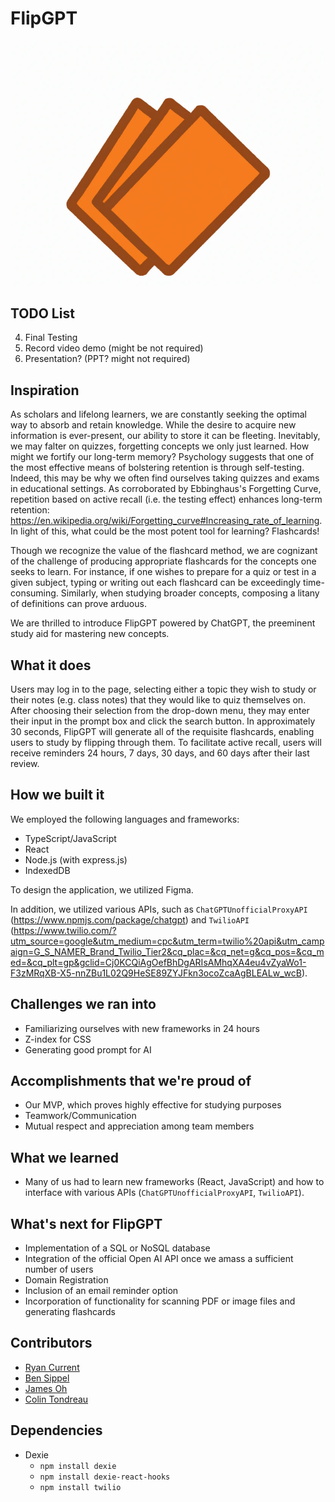 # FlipGPT
<!-- Display image file FlipGPT.png -->
![Logo](FlipGPT.png)
## TODO List
4. Final Testing
5. Record video demo (might be not required)
6. Presentation? (PPT? might not required)

## Inspiration
As scholars and lifelong learners, we are constantly seeking the optimal way to absorb and retain knowledge. While the desire to acquire new information is ever-present, our ability to store it can be fleeting. Inevitably, we may falter on quizzes, forgetting concepts we only just learned. How might we fortify our long-term memory? Psychology suggests that one of the most effective means of bolstering retention is through self-testing. Indeed, this may be why we often find ourselves taking quizzes and exams in educational settings. As corroborated by Ebbinghaus's Forgetting Curve, repetition based on active recall (i.e. the testing effect) enhances long-term retention: https://en.wikipedia.org/wiki/Forgetting_curve#Increasing_rate_of_learning. In light of this, what could be the most potent tool for learning? Flashcards!

Though we recognize the value of the flashcard method, we are cognizant of the challenge of producing appropriate flashcards for the concepts one seeks to learn. For instance, if one wishes to prepare for a quiz or test in a given subject, typing or writing out each flashcard can be exceedingly time-consuming. Similarly, when studying broader concepts, composing a litany of definitions can prove arduous.

We are thrilled to introduce FlipGPT powered by ChatGPT, the preeminent study aid for mastering new concepts.

## What it does
Users may log in to the page, selecting either a topic they wish to study or their notes (e.g. class notes) that they would like to quiz themselves on. After choosing their selection from the drop-down menu, they may enter their input in the prompt box and click the search button. In approximately 30 seconds, FlipGPT will generate all of the requisite flashcards, enabling users to study by flipping through them. To facilitate active recall, users will receive reminders 24 hours, 7 days, 30 days, and 60 days after their last review.

## How we built it
We employed the following languages and frameworks:
- TypeScript/JavaScript
- React
- Node.js (with express.js)
- IndexedDB

To design the application, we utilized Figma.

In addition, we utilized various APIs, such as `ChatGPTUnofficialProxyAPI` (https://www.npmjs.com/package/chatgpt) and `TwilioAPI` (https://www.twilio.com/?utm_source=google&utm_medium=cpc&utm_term=twilio%20api&utm_campaign=G_S_NAMER_Brand_Twilio_Tier2&cq_plac=&cq_net=g&cq_pos=&cq_med=&cq_plt=gp&gclid=Cj0KCQiAgOefBhDgARIsAMhqXA4eu4vZyaWo1-F3zMRqXB-X5-nnZBu1L02Q9HeSE89ZYJFkn3ocoZcaAgBLEALw_wcB).

## Challenges we ran into
- Familiarizing ourselves with new frameworks in 24 hours
- Z-index for CSS
- Generating good prompt for AI

## Accomplishments that we're proud of
- Our MVP, which proves highly effective for studying purposes
- Teamwork/Communication
- Mutual respect and appreciation among team members

## What we learned
- Many of us had to learn new frameworks (React, JavaScript) and how to interface with various APIs (`ChatGPTUnofficialProxyAPI`, `TwilioAPI`).

## What's next for FlipGPT
- Implementation of a SQL or NoSQL database
- Integration of the official Open AI API once we amass a sufficient number of users
- Domain Registration
- Inclusion of an email reminder option
- Incorporation of functionality for scanning PDF or image files and generating flashcards

## Contributors
- [Ryan Current](https://github.com/Ryan-Current)
- [Ben Sippel](https://github.com/brs6412) 
- [James Oh](https://github.com/jamesoh3928) 
- [Colin Tondreau](https://github.com/CTB333)

## Dependencies 

- Dexie
    - `npm install dexie`
    - `npm install dexie-react-hooks`
    - `npm install twilio`
